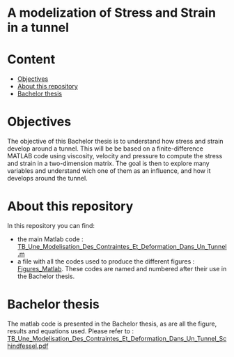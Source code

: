 # A modelization of Stress and Strain in a tunnel

# Content

* [Objectives](#objectives)
* [About this repository](#about-this-repository)
* [Bachelor thesis](#Bachelor-thesis)

# Objectives
The objective of this Bachelor thesis is to understand how stress and strain develop around a tunnel. This will be be based on a finite-difference MATLAB code using viscosity, velocity and pressure to compute the stress and strain in a two-dimension matrix. The goal is then to explore many variables and understand wich one of them as an influence, and how it develops around the tunnel.

# About this repository
In this repository you can find:
- the main Matlab code : [TB_Une_Modelisation_Des_Contraintes_Et_Deformation_Dans_Un_Tunnel.m](TB_Une_Modelisation_Des_Contraintes_Et_Deformation_Dans_Un_Tunnel.m)
- a file with all the codes used to produce the different figures : [Figures_Matlab](Figures_Matlab/). These codes are named and numbered after their use in the Bachelor thesis. 


# Bachelor thesis
The matlab code is presented in the Bachelor thesis, as are all the figure, results and equations used. Please refer to : [TB_Une_Modelisation_Des_Contraintes_Et_Deformation_Dans_Un_Tunnel_Schindfessel.pdf](TB_Une_Modelisation_Des_Contraintes_Et_Deformation_Dans_Un_Tunnel_Schindfessel.pdf)

